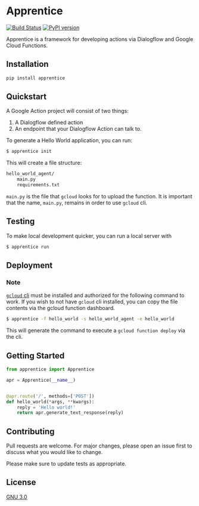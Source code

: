 # Apprentice
[![Build Status](https://travis-ci.com/andrewgy8/apprentice.svg?branch=master)](https://travis-ci.com/andrewgy8/apprentice)
[![PyPI version](https://badge.fury.io/py/apprentice.svg)](https://badge.fury.io/py/apprentice)

Apprentice is a framework for developing actions via Dialogflow and Google Cloud Functions.

## Installation

```bash
pip install apprentice
```

## Quickstart

A Google Action project will consist of two things:
1. A Dialogflow defined action
1. An endpoint that your Dialogflow Action can talk to.

To generate a Hello World application, you can run:

```bash
$ apprentice init
```

This will create a file structure:

```bash
hello_world_agent/
    main.py
    requirements.txt
```

`main.py` is the file that `gcloud` looks for to upload the function.
It is important that the name, `main.py`, remains in order to use `gcloud` cli.

## Testing

To make local development quicker, you can run a local server with 
```bash
$ apprentice run
```

## Deployment

### Note
[`gcloud` cli](https://cloud.google.com/sdk/docs/quickstarts) must be installed and authorized for the following command 
to work. If you wish to not have `gcloud` cli installed, you can copy the file contents via the gcloud 
function dashboard.   

```bash
$ apprentice -f hello_world -s hello_world_agent -e hello_world
```

This will generate the command to execute a `gcloud function deploy` via the cli.  

## Getting Started

```python
from apprentice import Apprentice

apr = Apprentice(__name__)


@apr.route('/', methods=['POST'])
def hello_world(*args, **kwargs):
    reply = 'Hello world!'
    return apr.generate_text_response(reply)

```

## Contributing
Pull requests are welcome. For major changes, please open an issue first to discuss what you would like to change.

Please make sure to update tests as appropriate.

## License
[GNU 3.0](https://choosealicense.com/licenses/gpl-3.0/)
